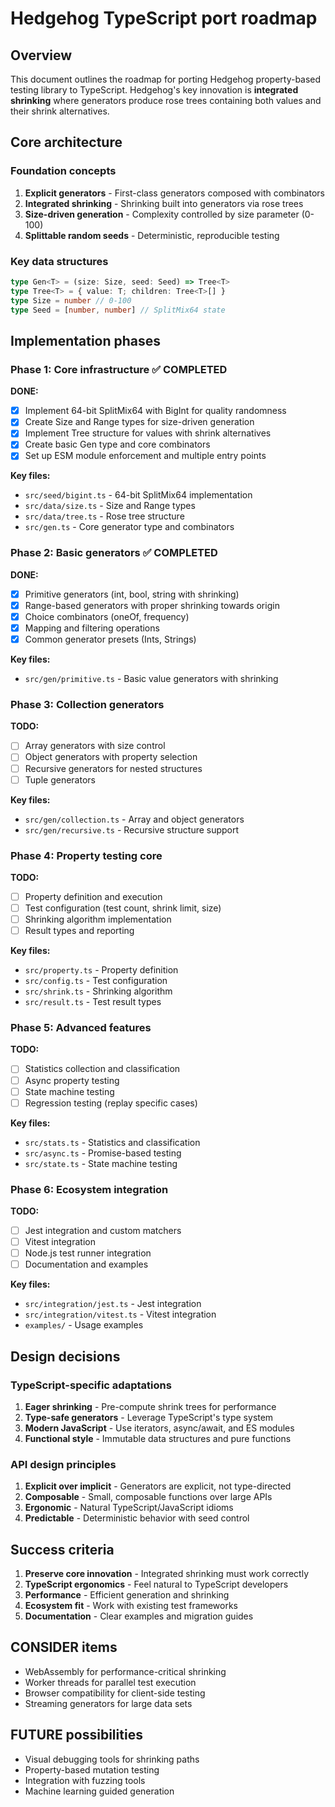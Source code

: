 # Hedgehog TypeScript port roadmap

## Overview

This document outlines the roadmap for porting Hedgehog property-based testing library to TypeScript. Hedgehog's key innovation is **integrated shrinking** where generators produce rose trees containing both values and their shrink alternatives.

## Core architecture

### Foundation concepts

1. **Explicit generators** - First-class generators composed with combinators
2. **Integrated shrinking** - Shrinking built into generators via rose trees
3. **Size-driven generation** - Complexity controlled by size parameter (0-100)
4. **Splittable random seeds** - Deterministic, reproducible testing

### Key data structures

```typescript
type Gen<T> = (size: Size, seed: Seed) => Tree<T>
type Tree<T> = { value: T; children: Tree<T>[] }
type Size = number // 0-100
type Seed = [number, number] // SplitMix64 state
```

## Implementation phases

### Phase 1: Core infrastructure ✅ **COMPLETED**

**DONE:**
- [x] Implement 64-bit SplitMix64 with BigInt for quality randomness
- [x] Create Size and Range types for size-driven generation  
- [x] Implement Tree structure for values with shrink alternatives
- [x] Create basic Gen type and core combinators
- [x] Set up ESM module enforcement and multiple entry points

**Key files:**
- `src/seed/bigint.ts` - 64-bit SplitMix64 implementation
- `src/data/size.ts` - Size and Range types
- `src/data/tree.ts` - Rose tree structure
- `src/gen.ts` - Core generator type and combinators

### Phase 2: Basic generators ✅ **COMPLETED**

**DONE:**
- [x] Primitive generators (int, bool, string with shrinking)
- [x] Range-based generators with proper shrinking towards origin
- [x] Choice combinators (oneOf, frequency) 
- [x] Mapping and filtering operations
- [x] Common generator presets (Ints, Strings)

**Key files:**
- `src/gen/primitive.ts` - Basic value generators with shrinking

### Phase 3: Collection generators

**TODO:**
- [ ] Array generators with size control
- [ ] Object generators with property selection
- [ ] Recursive generators for nested structures
- [ ] Tuple generators

**Key files:**
- `src/gen/collection.ts` - Array and object generators
- `src/gen/recursive.ts` - Recursive structure support

### Phase 4: Property testing core

**TODO:**
- [ ] Property definition and execution
- [ ] Test configuration (test count, shrink limit, size)
- [ ] Shrinking algorithm implementation
- [ ] Result types and reporting

**Key files:**
- `src/property.ts` - Property definition
- `src/config.ts` - Test configuration
- `src/shrink.ts` - Shrinking algorithm
- `src/result.ts` - Test result types

### Phase 5: Advanced features

**TODO:**
- [ ] Statistics collection and classification
- [ ] Async property testing
- [ ] State machine testing
- [ ] Regression testing (replay specific cases)

**Key files:**
- `src/stats.ts` - Statistics and classification
- `src/async.ts` - Promise-based testing
- `src/state.ts` - State machine testing

### Phase 6: Ecosystem integration

**TODO:**
- [ ] Jest integration and custom matchers
- [ ] Vitest integration
- [ ] Node.js test runner integration
- [ ] Documentation and examples

**Key files:**
- `src/integration/jest.ts` - Jest integration
- `src/integration/vitest.ts` - Vitest integration
- `examples/` - Usage examples

## Design decisions

### TypeScript-specific adaptations

1. **Eager shrinking** - Pre-compute shrink trees for performance
2. **Type-safe generators** - Leverage TypeScript's type system
3. **Modern JavaScript** - Use iterators, async/await, and ES modules
4. **Functional style** - Immutable data structures and pure functions

### API design principles

1. **Explicit over implicit** - Generators are explicit, not type-directed
2. **Composable** - Small, composable functions over large APIs
3. **Ergonomic** - Natural TypeScript/JavaScript idioms
4. **Predictable** - Deterministic behavior with seed control

## Success criteria

1. **Preserve core innovation** - Integrated shrinking must work correctly
2. **TypeScript ergonomics** - Feel natural to TypeScript developers
3. **Performance** - Efficient generation and shrinking
4. **Ecosystem fit** - Work with existing test frameworks
5. **Documentation** - Clear examples and migration guides

## CONSIDER items

- WebAssembly for performance-critical shrinking
- Worker threads for parallel test execution
- Browser compatibility for client-side testing
- Streaming generators for large data sets

## FUTURE possibilities

- Visual debugging tools for shrinking paths
- Property-based mutation testing
- Integration with fuzzing tools
- Machine learning guided generation